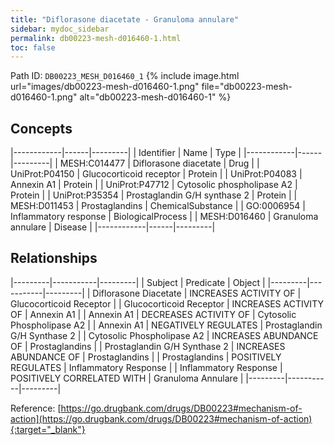 ```yaml
---
title: "Diflorasone diacetate - Granuloma annulare"
sidebar: mydoc_sidebar
permalink: db00223-mesh-d016460-1.html
toc: false 
---
```



Path ID: `DB00223_MESH_D016460_1`
{% include image.html url="images/db00223-mesh-d016460-1.png" file="db00223-mesh-d016460-1.png" alt="db00223-mesh-d016460-1" %}

## Concepts

|------------|------|---------|
| Identifier | Name | Type    |
|------------|------|---------|
| MESH:C014477 | Diflorasone diacetate | Drug |
| UniProt:P04150 | Glucocorticoid receptor | Protein |
| UniProt:P04083 | Annexin A1 | Protein |
| UniProt:P47712 | Cytosolic phospholipase A2 | Protein |
| UniProt:P35354 | Prostaglandin G/H synthase 2 | Protein |
| MESH:D011453 | Prostaglandins | ChemicalSubstance |
| GO:0006954 | Inflammatory response | BiologicalProcess |
| MESH:D016460 | Granuloma annulare | Disease |
|------------|------|---------|

## Relationships

|---------|-----------|---------|
| Subject | Predicate | Object  |
|---------|-----------|---------|
| Diflorasone Diacetate | INCREASES ACTIVITY OF | Glucocorticoid Receptor |
| Glucocorticoid Receptor | INCREASES ACTIVITY OF | Annexin A1 |
| Annexin A1 | DECREASES ACTIVITY OF | Cytosolic Phospholipase A2 |
| Annexin A1 | NEGATIVELY REGULATES | Prostaglandin G/H Synthase 2 |
| Cytosolic Phospholipase A2 | INCREASES ABUNDANCE OF | Prostaglandins |
| Prostaglandin G/H Synthase 2 | INCREASES ABUNDANCE OF | Prostaglandins |
| Prostaglandins | POSITIVELY REGULATES | Inflammatory Response |
| Inflammatory Response | POSITIVELY CORRELATED WITH | Granuloma Annulare |
|---------|-----------|---------|

Reference: [https://go.drugbank.com/drugs/DB00223#mechanism-of-action](https://go.drugbank.com/drugs/DB00223#mechanism-of-action){:target="_blank"}